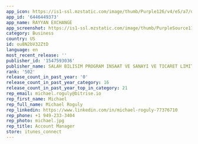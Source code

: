 ```yaml
---
app_icon: https://is1-ssl.mzstatic.com/image/thumb/Purple126/v4/e5/a7/d7/e5a7d706-442c-6a8a-e5c8-3f6297c9756e/AppIcon-1x_U007emarketing-0-7-0-0-85-220-0.png/1024x1024bb.png
app_id: '6446449373'
app_name: RAYYAN EXCHANGE
app_screenshot: https://is1-ssl.mzstatic.com/image/thumb/PurpleSource116/v4/ed/73/7c/ed737c9f-2462-2b51-82b2-85cd8b4a2e78/1fe096b6-5657-44d1-87ae-ad6be5e12f82_Simulator_Screenshot_-_iPhone_14_Plus_-_2023-11-13_at_17.10.20.png/1284x2778bb.png
category: Business
country: US
id: ou8N2bV32ZtD
language: en
most_recent_release: ''
publisher_id: '1547593036'
publisher_name: SALAH BILISIM PROGRAM INSAAT VE SANAYI VE TICARET LIMITED SIRKETI
rank: '502'
release_count_in_past_year: '0'
release_count_in_past_year_category: 16
release_count_in_past_year_top_in_category: 21
rep_email: michael.roguly@bitrise.io
rep_first_name: Michael
rep_full_name: Michael Roguly
rep_linkedin: https://www.linkedin.com/in/michael-roguly-77376710
rep_phone: +1 949-233-3404
rep_photo: michael.jpg
rep_title: Account Manager
store: itunes_connect
---
```


